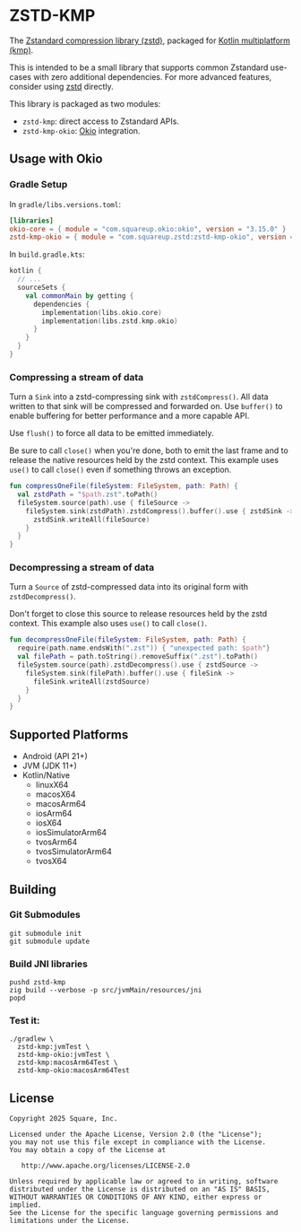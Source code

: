 ZSTD-KMP
========

The [Zstandard compression library (zstd)][zstd], packaged for [Kotlin multiplatform (kmp)][kmp].

This is intended to be a small library that supports common Zstandard use-cases with zero additional
dependencies. For more advanced features, consider using [zstd] directly.

This library is packaged as two modules:

 * `zstd-kmp`: direct access to Zstandard APIs.
 * `zstd-kmp-okio`: [Okio] integration.


Usage with Okio
---------------

### Gradle Setup

In `gradle/libs.versions.toml`:

```toml
[libraries]
okio-core = { module = "com.squareup.okio:okio", version = "3.15.0" }
zstd-kmp-okio = { module = "com.squareup.zstd:zstd-kmp-okio", version = "0.3.0" }
```

In `build.gradle.kts`:

```kotlin
kotlin {
  // ...
  sourceSets {
    val commonMain by getting {
      dependencies {
        implementation(libs.okio.core)
        implementation(libs.zstd.kmp.okio)
      }
    }
  }
}
```

### Compressing a stream of data

Turn a `Sink` into a zstd-compressing sink with `zstdCompress()`. All data written to that sink will
be compressed and forwarded on. Use `buffer()` to enable buffering for better performance and a more
capable API.

Use `flush()` to force all data to be emitted immediately.

Be sure to call `close()` when you're done, both to emit the last frame and to release the native
resources held by the zstd context. This example uses `use()` to call `close()` even if something
throws an exception.

```kotlin
fun compressOneFile(fileSystem: FileSystem, path: Path) {
  val zstdPath = "$path.zst".toPath()
  fileSystem.source(path).use { fileSource ->
    fileSystem.sink(zstdPath).zstdCompress().buffer().use { zstdSink ->
      zstdSink.writeAll(fileSource)
    }
  }
}
```

### Decompressing a stream of data

Turn a `Source` of zstd-compressed data into its original form with `zstdDecompress()`.

Don't forget to close this source to release resources held by the zstd context. This example also
uses `use()` to call `close()`.

```kotlin
fun decompressOneFile(fileSystem: FileSystem, path: Path) {
  require(path.name.endsWith(".zst")) { "unexpected path: $path"}
  val filePath = path.toString().removeSuffix(".zst").toPath()
  fileSystem.source(path).zstdDecompress().use { zstdSource ->
    fileSystem.sink(filePath).buffer().use { fileSink ->
      fileSink.writeAll(zstdSource)
    }
  }
}
```

Supported Platforms
-------------------

 * Android (API 21+)
 * JVM (JDK 11+)
 * Kotlin/Native
   * linuxX64
   * macosX64
   * macosArm64
   * iosArm64
   * iosX64
   * iosSimulatorArm64
   * tvosArm64
   * tvosSimulatorArm64
   * tvosX64


Building
--------

### Git Submodules

```
git submodule init
git submodule update
```

### Build JNI libraries

```
pushd zstd-kmp
zig build --verbose -p src/jvmMain/resources/jni
popd
```

### Test it:

```
./gradlew \
  zstd-kmp:jvmTest \
  zstd-kmp-okio:jvmTest \
  zstd-kmp:macosArm64Test \
  zstd-kmp-okio:macosArm64Test
```


License
-------

    Copyright 2025 Square, Inc.

    Licensed under the Apache License, Version 2.0 (the "License");
    you may not use this file except in compliance with the License.
    You may obtain a copy of the License at

       http://www.apache.org/licenses/LICENSE-2.0

    Unless required by applicable law or agreed to in writing, software
    distributed under the License is distributed on an "AS IS" BASIS,
    WITHOUT WARRANTIES OR CONDITIONS OF ANY KIND, either express or implied.
    See the License for the specific language governing permissions and
    limitations under the License.

[Okio]: https://github.com/square/okio/
[kmp]: https://kotlinlang.org/docs/multiplatform.html
[zstd]: https://github.com/facebook/zstd
